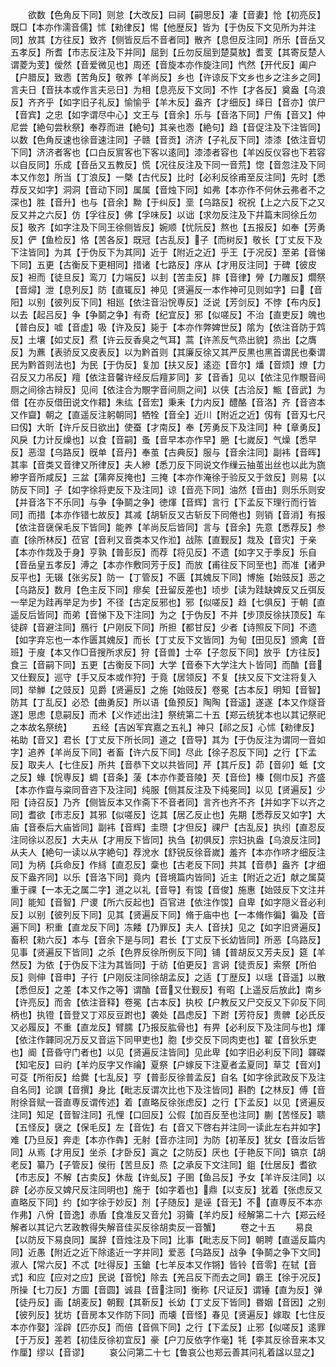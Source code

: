 <!-- { "loadSidebar": true } -->
　　欲数【色角反下同】则怠【大改反】曰祠【嗣思反】凄【音妻】怆【初亮反】既□【本亦作濡音儒】怵【勑律反】惕【他歴反】皆为【于伪反下文见所为并注同】放其【方往反】致齐【侧皆反后不音者同】散齐【息但反注同】所乐【音岳又五孝反】所耆【市志反注及下并同】屈到【丘勿反屈到楚莫敖】耆芰【其寄反楚人谓菱为芰】僾然【音爱微见也】周还【音旋本亦作旋注同】忾然【开代反】阖户【户腊反】致悫【苦角反】敬养【羊尚反】乡也【许谅反下文乡也乡之注乡之同】言夫日【音扶本或作言夫忌日】为相【息亮反下文同】不怍【才各反】奠盎【乌浪反】齐齐乎【如字旧子礼反】愉愉乎【羊木反】盎齐【才细反】绎日【音亦】傧尸【音宾】之忠【如字谓尽中心】文王与【音余】乐与【音洛下同】尸侑【音又】仲尼尝【絶句尝秋祭】奉荐而进【絶句】其亲也悫【絶句】趋【音促注及下注皆同】以数【色角反速也徐音速注同】子赣【音贡】济济【子礼反下同】漆漆【依注音切下同】济济者客也【口白反賔客也下客以逺同】漆漆者容也【羊凶反仪容也下若容以自反同】乐成【音岳又五教反】慌【况往反注及下同一音荒】惚【音忽注及下同本又作忽】所当【丁浪反】一槩【古代反】比时【必利反徐甫至反注同】先时【悉荐反又如字】洞洞【音动下同】属属【音烛下同】如弗【本亦作不何休云弗者不之深也】胜【音升】也与【音余】黝【于纠反】垩【乌路反】祝祝【上之六反下之又反又并之六反】仿【孚往反】佛【孚味反】以诎【求勿反注及下幷篇末同徐丘勿反】敬齐【如字注及下同王徐侧皆反】婉顺【忧阮反】熬也【五报反】如奉【芳勇反】俨【鱼检反】恪【苦各反】既冠【古乱反】子【而树反】敬长【丁丈反下及下注皆同】为其【于伪反下为其同】近于【附近之近】乎王【于况反】至弟【音悌下同】五更【古衡反下更相同】措诸【七路反】序从【才用反注同】于碑【彼皮反】袒而【徒旦反】鸾刀【力端反】以刲【苦圭反】膟【音律】膋【力雕反】爓祭【音燖】泄【息列反】防【直辄反】神见【贤遍反一本作神可见则如字】曰【音阳】以别【彼列反下同】相廵【依注音沿恱専反】泛说【芳剑反】不悖【布内反】以去【起吕反】争【争鬬之争】有奇【纪宜反】邪【似嗟反】不治【直吏反】魄也【普白反】嘘【音虚】吸【许及反】毙于【本亦作弊婢世反】隂为【依注音防于鸩反】土壤【如丈反】焄【许云反香臭之气耳】蒿【许羔反气烝出貌】烝出【之膺反】为藨【表骄反又皮表反】以为黔首则【其廉反徐又其严反黒也黑首谓民也秦谓民为黔首则法也】为民【于伪反】复加【扶又反】逺迩【音尔】燔【音烦】燎【力召反又力吊反】羶【依注音馨许经反后羶芗同】芗【音香】见以【依注见作覸音间厕之间徐古辩反】见间【依注合为覸字音间厕之间】以侠【古洽反】甒【音武】为借【在亦反借田说文作耤】朱纮【音宏】秉耒【力内反】醴酪【音洛】齐【音咨本又作齍】朝之【直遥反注躬朝同】牺牷【音全】近川【附近之近】仭有【音刄七尺曰仭】大昕【许斤反日欲出】使蚕【才南反】奉【芳勇反下及注同】种【章勇反】风戾【力计反燥也】以食【音嗣】蚤【音早本亦作早】脃【七嵗反】气燥【悉早反】恶湿【乌路反】旣单【音丹】奉茧【古典反】服与【音余注同】副袆【音晖】其率【音类又音律又所律反】夫人縿【悉刀反下同说文作缫云抽茧出丝也以此为旒縿字音所咸反】三盆【蒲奔反掩也】三掩【本亦作淹徐于验反又于敛反】则易【以防反下同】子【如字徐将吏反下及注同】谅【音亮下同】油然【音由】则乐乐则安【并音洛下不乐同】与争【争鬬之争】徳煇【音辉】言行【下孟反下理行而行皆同】而措【本亦作错七故反】其减【胡斩反又古斩反下同倦也】则销【音消】有报【依注音襃保毛反下皆同】能养【羊尚反后皆同】言与【音余】先意【悉荐反】参直【徐所林反】莅官【音利又音类本又作涖】战陈【直觐反】烖及【音灾】于亲【本亦作烖及于身】亨孰【普彭反】而荐【将见反】不遗【如字又于季反】乐自【音岳皇五孝反】溥之【本亦作敷同芳于反】而放【甫往反下同至也】而准【诸尹反平也】无辍【张劣反】防一【丁管反】不匮【其媿反下同】博施【始豉反】恶之【乌路反】数月【色主反下同】瘳矣【丑留反差也】顷步【读为跬缺婢反又丘弭反一举足为跬再举足为步】不径【古定反邪也】邪【似嗟反】趋【七俱反】于朝【直遥反后皆同】而弟【音悌下及下注同】为之【于伪反】不并【步顶反徐扶顶反】车徒辟【音避注同】鴈行【户刚反下同】所担【都甘反】少者【诗照反下同】不遗【如字弃忘也一本作匮其媿反】而长【丁丈反下文皆同】为甸【田见反】颁禽【音班】于廋【本又作□音搜所求反】狩【音兽】士卒【子忽反下同】放乎【方往反】食三【音嗣下同】五更【古衡反下同】大学【音泰下大学注大卜皆同】而酳【音又仕觐反】巡守【手又反本或作狩】于竟【居领反】不复【扶又反下文注将复入同】举觯【之豉反】见爵【贤遍反】之施【始豉反】卷冕【古本反】明知【音智】防其【丁乱反】必恐【曲勇反】所以语【鱼预反】陶陶【音遥】遂遂【本又作燧音遂】思虑【息嗣反】而术【义作述出注】祭统第二十五【郑云统犹本也以其记祭祀之本故名祭统】
　　五经【吉凶军宾嘉之五礼】神只【祁之反】心怵【勑律反】祐助【音又】君长【丁丈反下所长同】道之【音导】其为【于伪反注为谓同一音如字】追养【羊尚反下同】者畜【许六反下同】尽此【徐子忍反下同】之行【下孟反】取夫人【七住反】所共【音恭下文以共皆同】芹【其斤反】茆【音卯】蚳【文之反】蝝【恱専反】蜩【音条】蔆【本亦作菱音陵】芡【音俭】榛【侧巾反】齐盛【本亦作齍与粢同音咨下及注同】纯服【侧其反注及下纯冕同】以见【贤遍反】少阳【诗召反】乃齐【侧皆反本又作斋下不音者同】言齐也齐不齐【并如字下以齐之同】耆欲【市志反】其邪【似嗟反】讫其【居乙反止也】先期【悉荐反又如字】大庙【音泰后大庙皆同】副袆【音辉】圭瓒【才但反】祼尸【古乱反】执纼【直忍反注同徐以忍反】大夫从【才用反下皆同】执刍【初俱反】宗妇执盎【乌浪反注同】从夫人【絶句一读以从字絶句】荐涗水【舒锐反徐音嵗】羞齐【本亦作哜才细反注同】为柄【兵命反】作絼【直忍反】稾也【古老反下同】共其【音恭】盎齐【才细反下盎齐同】以乐【音洛下同】竟内【音境篇内皆同】近主【附近之近】献之属莫重于祼【一本无之属二字】道之以礼【音导】有馂【音俊】施惠【始豉反下文注并同】能知【音智】尸谡【所六反起也】百官进【依注作馂】自卑【如字隠义音必利反】以别【彼列反下同】见其【贤遍反下同】脩于庙中也【一本脩作徧】徧及【音遍下同】积重【直龙反下同】冻餧【乃罪反】夫人【音扶】见之【如字旧贤遍反】畜积【勑六反】本与【音余下是与同】君长【丁丈反下长幼皆同】所恶【乌路反】见事【贤遍反下皆同】之杀【色界反徐所例反下同】铺【普胡反又芳夫反】筵【羊然反】为依【于伪反下注为其皆同】于祊【伯更反】言诇【徒贡反】索祭【所伯反】则伸【音申】子行【户刚反注同徐胡孟反】之适【丁歴反】以瑶【音遥】以散【悉但反】之差【本又作之等】谓酳【音又仕觐反】有昭【上遥反后放此】南乡【许亮反】而舎【依注音释】卷冕【古本反】执校【户教反又尸交反又下卯反下同柄也】执镫【音登又丁邓反豆跗也】袭处【昌虑反】下跗【芳符反】贵髀【必氏反又必履反】不重【直龙反】臂臑【乃报反肱骨也】有畀【必利反下及注同与也】煇【依注作韗同况万反又音运下同甲吏也】胞【步交反下同肉吏也】翟【音狄乐吏也】阍【音昏守门者也】以见【贤遍反注皆同】见此卑【如字旧必利反下同】韗磔【知宅反】曰礿【羊灼反字又作禴】夏祭【户嫁反下注夏者孟夏同】草艾【音刈】可芟【所衔反】给爨【七乱反】亨【普彭反徐普孟反】自名【如字徐武政反下及注自名同】论譔【音撰】身比【毗志反谓次比也下及注皆同】斟酌【之林反】傅【音附徐音赋一音直専反谓传述】着【直略反徐张虑反】之行【下孟反】以见【贤遍反注同】知足【音智注同】孔悝【口回反】公假【加百反至也注同】蒯【苦怪反】聩【五怪反】襃之【保毛反】左【音佐】右【音又下啓右并注同一读此左右并如字】难【乃旦反】奔走【本亦作犇】无射【音亦注同】为防【初革反】犹女【音汝后皆同】从焉【才用反】坐杀【才卧反】寘之【之防反】厌也【于艳反下同】镐京【胡老反】纂乃【子管反】侯衎【苦旦反】烝【之承反下文注同】鉏【仕居反】耆欲【市志反】不解【古卖反】休哉【许虬反】子圉【鱼吕反】予女【羊许反注同】以辟【必亦反又婢尺反注同明也】施于【如字着也】鼎【以支反】犹着【张虑反又直略反下同】约【如字徐于妙反】剂【子随反】是诬【音无】不【直専反不本亦作弗】八佾【音逸】赤盾【食准反又音允】羽籥【羊灼反】经解第二十六【郑云经解者以其记六艺政教得失解音佳买反徐胡卖反一音蟹】
　　卷之十五
　　易良【以防反下易良同】属辞【音烛注及下同】比事【毗志反下同】朝聘【直遥反篇内同】近愚【附近之近下除逺近一字并同】爱恶【乌路反】战争【争鬬之争下文同】淑人【常六反】不忒【吐得反】玉鎗【七羊反本又作锵】皆铃【音零】在轼【音式】和应【应对之应】民说【音恱】除去【羌吕反下而去之同】霸王【徐于况反】所操【七刀反】方圜【音圆】诚县【音注同】衡称【尺证反】谓锤【直为反】弹【徒丹反】画【胡麦反】朝觐【其靳反】长幼【丁丈反下皆同】昬姻【音因】之别【彼列反】犹坊【音房本又作防下同】而壊【音怪】春见【贤遍反】嫁取【七住反本亦作娶】淫辟【匹亦反】而倍【音佩下同】之行【下孟反】止邪【似嗟反】逺罪【于万反】差若【初佳反徐初宜反】豪【户刀反依字作毫】牦【李其反徐音来本又作厘】缪以【音谬】
　　哀公问第二十七【鲁哀公也郑云善其问礼着諡以显之】
